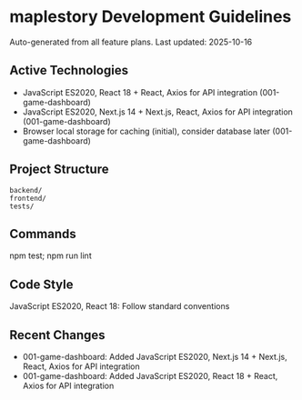 ﻿# maplestory Development Guidelines

Auto-generated from all feature plans. Last updated: 2025-10-16

## Active Technologies

- JavaScript ES2020, React 18 + React, Axios for API integration (001-game-dashboard)
- JavaScript ES2020, Next.js 14 + Next.js, React, Axios for API integration (001-game-dashboard)
- Browser local storage for caching (initial), consider database later (001-game-dashboard)

## Project Structure

```
backend/
frontend/
tests/
```

## Commands

npm test; npm run lint

## Code Style

JavaScript ES2020, React 18: Follow standard conventions

## Recent Changes

- 001-game-dashboard: Added JavaScript ES2020, Next.js 14 + Next.js, React, Axios for API integration
- 001-game-dashboard: Added JavaScript ES2020, React 18 + React, Axios for API integration

<!-- MANUAL ADDITIONS START -->
<!-- MANUAL ADDITIONS END -->
